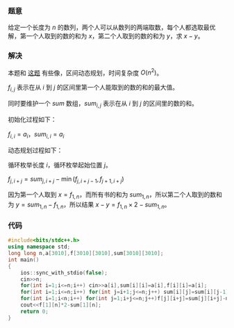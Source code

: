 ### 题意

给定一个长度为 $n$ 的数列，两个人可以从数列的两端取数，每个人都选取最优解，第一个人取到的数的和为 $x$，第二个人取到的数的和为 $y$，求 $x-y$。

### 解决

本题和 [这题](https://www.luogu.com.cn/problem/AT680) 有些像，区间动态规划，时间复杂度 $O(n^2)$。

$\mathit{f}_{i,j}$ 表示在从 $i$ 到 $j$ 的区间里第一个人能取到的数的和的最大值。

同时要维护一个 $sum$ 数组，$\mathit{sum}_{i,j}$ 表示在从 $i$ 到 $j$ 的区间里的数的和。

初始化过程如下：

$\mathit{f}_{i,i}=a_i$，$\mathit{sum}_{i,i}=a_i$

动态规划过程如下：

循环枚举长度 $i$，循环枚举起始位置 $j$。

$\mathit{f}_{j,i+j}=\mathit{sum}_{j,i+j}-\min(\mathit{f}_{j,i+j-1},\mathit{f}_{j+1,i+j})$

因为第一个人取到 $x=\mathit{f}_{1,n}$，而所有书的和为 $\mathit{sum}_{1,n}$，所以第二个人取到的数和为 $y=\mathit{sum}_{1,n}-\mathit{f}_{1,n}$，所以结果 $x-y=\mathit{f}_{1,n}\times 2 - \mathit{sum}_{1,n}$。

### 代码

```cpp
#include<bits/stdc++.h>
using namespace std;
long long n,a[3010],f[3010][3010],sum[3010][3010];
int main()
{
	ios::sync_with_stdio(false);
	cin>>n;
	for(int i=1;i<=n;i++) cin>>a[i],sum[i][i]=a[i],f[i][i]=a[i];
	for(int i=1;i<=n;i++) for(int j=i+1;j<=n;j++) sum[i][j]=sum[i][j-1]+a[j];
	for(int i=1;i<n;i++) for(int j=1;i+j<=n;j++)f[j][i+j]=sum[j][i+j]-min(f[j][i+j-1],f[j+1][i+j]);
	cout<<f[1][n]*2-sum[1][n];
	return 0;
}
```
